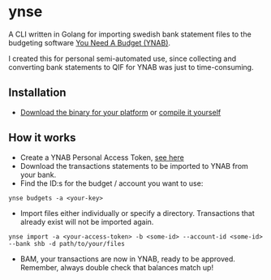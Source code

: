 # ynse
A CLI written in Golang for importing swedish bank statement files to the budgeting software [You Need A Budget (YNAB)](https://www.youneedabudget.com/).

I created this for personal semi-automated use, since collecting and converting bank statements to QIF for YNAB was just to time-consuming.

## Installation
* [Download the binary for your platform](https://github.com/forsington/ynse/releases) or [compile it yourself](https://github.com/forsington/ynse#Compile)

## How it works
* Create a YNAB Personal Access Token, [see here](https://api.youneedabudget.com/#authentication)
* Download the transactions statements to be imported to YNAB from your bank.
* Find the ID:s for the budget / account you want to use:

```ynse budgets -a <your-key>```

* Import files either individually or specify a directory. Transactions that already exist will not be imported again.

```ynse import -a <your-access-token> -b <some-id> --account-id <some-id> --bank shb -d path/to/your/files ```

* BAM, your transactions are now in YNAB, ready to be approved. Remember, always double check that balances match up!

